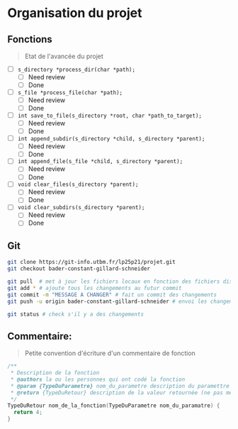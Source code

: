 # Organisation du projet

## Fonctions
> Etat de l'avancée du projet

- [ ] `s_directory *process_dir(char *path);`  
    - [ ] Need review
    - [ ] Done
- [ ] `s_file *process_file(char *path);`  
    - [ ] Need review
    - [ ] Done
- [ ] `int save_to_file(s_directory *root, char *path_to_target);`  
    - [ ] Need review
    - [ ] Done
- [ ] `int append_subdir(s_directory *child, s_directory *parent);`  
    - [ ] Need review
    - [ ] Done
- [ ] `int append_file(s_file *child, s_directory *parent);`  
    - [ ] Need review
    - [ ] Done
- [ ] `void clear_files(s_directory *parent);`  
    - [ ] Need review
    - [ ] Done
- [ ] `void clear_subdirs(s_directory *parent);`  
    - [ ] Need review
    - [ ] Done

## Git

```sh
git clone https://git-info.utbm.fr/lp25p21/projet.git
git checkout bader-constant-gillard-schneider

git pull  # met à jour les fichiers locaux en fonction des fichiers distants
git add * # ajoute tous les changements au futur commit
git commit -m "MESSAGE A CHANGER" # fait un commit des changements
git push -u origin bader-constant-gillard-schneider # envoi les changements sur gitlab

git status # check s'il y a des changements
```

## Commentaire:
> Petite convention d'écriture d'un commentaire de fonction

```C
/**
 * Description de la fonction
 * @authors la ou les personnes qui ont codé la fonction
 * @param {TypeDuParametre} nom_du_parametre description du paramettre
 * @return {TypeDuRetour} description de la valeur retournée (ne pas mettre cette ligne si void)
 */
TypeDuRetour nom_de_la_fonction(TypeDuParametre nom_du_paramatre) {
  return 4;
}
```